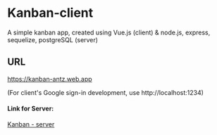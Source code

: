 # Kanban-client
A simple kanban app, created using Vue.js (client) & node.js, express, sequelize, postgreSQL (server)


## URL
https://kanban-antz.web.app

(For client's Google sign-in development, use http://localhost:1234)


#### Link for Server:
[Kanban - server](https://github.com/AnthonyGunardi/Kanban-server)


